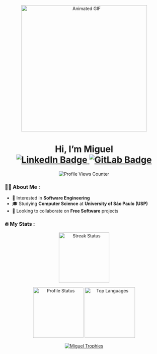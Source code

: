 <div id="header" align="center">
  <img src="https://media0.giphy.com/media/RbDKaczqWovIugyJmW/giphy.gif?cid=790b7611bbe75b3fff295b10b42c8054e770f6422494d62b&rid=giphy.gif&ct=g" width="400" alt="Animated GIF"/>
  
  <h1>
    Hi, I’m Miguel
    <div id="badges">
      <a href="https://www.linkedin.com/in/reisaraujo-miguel/">
        <img src="https://img.shields.io/badge/LinkedIn-0077B5?style=for-the-badge&logo=linkedin&logoColor=white" alt="LinkedIn Badge"/>
      </a>
      <a href="https://gitlab.com/reisaraujo.miguel/">
        <img src="https://img.shields.io/badge/GitLab-330F63?style=for-the-badge&logo=gitlab&logoColor=white" alt="GitLab Badge"/>
      </a>
    </div>
  </h1>
</div>

<p align="center">
  <img src="https://komarev.com/ghpvc/?username=reisaraujo-miguel&style=flat-square&color=blue" alt="Profile Views Counter"/>
</p>

### :man_technologist: About Me :

- 👀 Interested in **Software Engineering**
- 🎓 Studying **Computer Science** at **University of São Paulo (USP)**
- 💞️ Looking to collaborate on **Free Software** projects

### :fire: My Stats :

<p align="center">
  <img height="160em" src="https://github-readme-streak-stats.herokuapp.com?user=reisaraujo-miguel&theme=midnight-purple&hide_border=true&background=0d1117" alt="Streak Status"/>
</p>

<p align="center">
  <img height="160em" src="https://github-readme-stats.vercel.app/api?username=reisaraujo-miguel&show_icons=true&layout=compact&theme=midnight-purple&hide_border=true&bg_color=0d1117" alt="Profile Status"/>
  <img height="160em" src="https://github-readme-stats.vercel.app/api/top-langs/?username=reisaraujo-miguel&layout=compact&theme=midnight-purple&hide_border=true&bg_color=0d1117" alt="Top Languages"/>
</p>

<p align="center"> 
  <a href="https://github.com/ryo-ma/github-profile-trophy">
    <img src="https://github-profile-trophy.vercel.app/?username=reisaraujo-miguel&theme=radical&column=-1&no-bg=true&no-frame=true" alt="Miguel Trophies" />
  </a>
</p>

<!---
reisaraujo-miguel/reisaraujo-miguel is a ✨ special ✨ repository because its `README.md` (this file) appears on your GitHub profile.
You can click the Preview link to take a look at your changes.
--->
